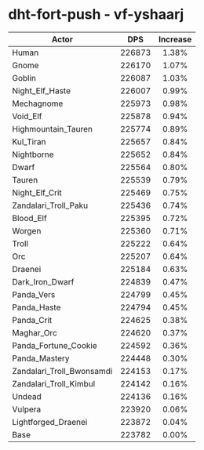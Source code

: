 # dht-fort-push - vf-yshaarj
| Actor | DPS | Increase |
|---|:---:|:---:|
|Human|226873|1.38%|
|Gnome|226170|1.07%|
|Goblin|226087|1.03%|
|Night_Elf_Haste|226007|0.99%|
|Mechagnome|225973|0.98%|
|Void_Elf|225878|0.94%|
|Highmountain_Tauren|225774|0.89%|
|Kul_Tiran|225657|0.84%|
|Nightborne|225652|0.84%|
|Dwarf|225564|0.80%|
|Tauren|225539|0.79%|
|Night_Elf_Crit|225469|0.75%|
|Zandalari_Troll_Paku|225436|0.74%|
|Blood_Elf|225395|0.72%|
|Worgen|225360|0.71%|
|Troll|225222|0.64%|
|Orc|225207|0.64%|
|Draenei|225184|0.63%|
|Dark_Iron_Dwarf|224839|0.47%|
|Panda_Vers|224799|0.45%|
|Panda_Haste|224794|0.45%|
|Panda_Crit|224625|0.38%|
|Maghar_Orc|224620|0.37%|
|Panda_Fortune_Cookie|224592|0.36%|
|Panda_Mastery|224448|0.30%|
|Zandalari_Troll_Bwonsamdi|224153|0.17%|
|Zandalari_Troll_Kimbul|224142|0.16%|
|Undead|224136|0.16%|
|Vulpera|223920|0.06%|
|Lightforged_Draenei|223872|0.04%|
|Base|223782|0.00%|
